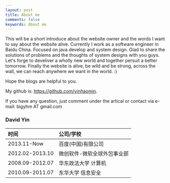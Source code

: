 ```yaml
---
layout: post
title: About me
comments: false
keywords: About me
---
```


This will be a short introduce about the website owner and the words I want to say about the website alive. Currently I work as a software engineer in Baidu China. Focused on java develop and system design. Glad to share the solutions of problems and the thoughts of system designs with you guys. Let's forge to develiver a wholly new world and together persuit a better tomorrow.
Finally the website is alive, be wild and be strong, across the wall, we can reach anywhere we want in the world. :)

Hope the blogs are helpful to you. 

My github is: https://github.com/yinhaomin.

If you have any question, just comment under the artical or contact via e-mail: bigyhm AT gmail.com

### David Yin

| 时间              |  公司/学校                        | 
| :------           |:------                            |
|2013.11-Now        |  百度(中国)有限公司               |
|2012.02-2013.10    |  微创软件-微软全球外包事业部      |
|2008.09-2012.07    |  华东政法大学 计算机              |
|2010.09-2011.07    |  东华大学 信息安全                |
